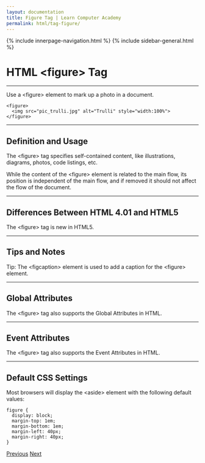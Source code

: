 ```yaml
---
layout: documentation
title: Figure Tag | Learn Computer Academy
permalink: html/tag-figure/
---
```

<div class="loader">
{% include innerpage-navigation.html %}
{% include sidebar-general.html %}
            <div class="page-content">
                <div class="content-wrapper">
                    <div class="row">
                        <div class="col-md-9 content">
                            <!-- Your content goes started here -->
                            <div class="doc-content">
                                <h1>HTML &lt;figure> Tag</h1>
                                <hr>
                                <p>Use a &lt;figure> element to mark up a photo in a document.</p>
                                <pre class="snippet"><code class="html">&lt;figure>
  &lt;img src="pic_trulli.jpg" alt="Trulli" style="width:100%">
&lt;/figure></code></pre>
                                <hr>
                                <h2>Definition and Usage</h2>
                                <p>The &lt;figure> tag specifies self-contained content, like illustrations, diagrams, photos, code listings, etc.</p>
                                <p>While the content of the &lt;figure> element is related to the main flow, its position is independent of the main flow, and if removed it should not affect the flow of the document.</p>
                                <hr>
                                <h2>Differences Between HTML 4.01 and HTML5</h2>
                                <p>The &lt;figure> tag is new in HTML5.</p>
                                <hr>
                                <h2>Tips and Notes</h2>
                                <p>Tip: The &lt;figcaption> element is used to add a caption for the &lt;figure> element.</p>
                                <hr>
                                <h2>Global Attributes</h2>
                                <p>The &lt;figure> tag also supports the Global Attributes in HTML.</p>
                                <hr>
                                <h2>Event Attributes</h2>
                                <p>The &lt;figure> tag also supports the Event Attributes in HTML.</p>
                                <hr>
                                <h2>Default CSS Settings</h2>
                                <p>Most browsers will display the &lt;aside> element with the following default values:</p>
                                <pre class="snippet"><code class="css">figure {
  display: block;
  margin-top: 1em;
  margin-bottom: 1em;
  margin-left: 40px;
  margin-right: 40px;
}</code></pre>
                            </div>
                            <!-- /.Your content goes ends here -->
                            <div class="footer-btn d-flex justify-content-between">
                                <a href="tag-figcaption" class="btn"><i class="fas fa-arrow-circle-left"></i>Previous</a>
                                <a href="tag-footer" class="btn">Next<i class="fas fa-arrow-circle-right"></i></a>
                            </div>
                            <!-- /.End of footer button -->
                        </div>
                        <!-- Right Sidebar Start-->
                        <?php include '../includes/right-sidebar-innerpage.php'; ?>
                        <!-- Right-Sidebar End -->
                    </div>
                </div>

